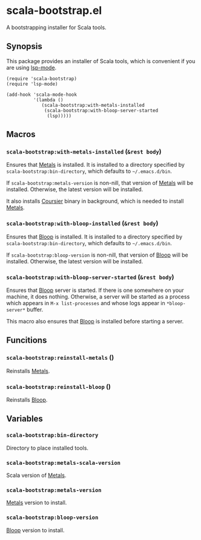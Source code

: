 scala-bootstrap.el
==================

A bootstrapping installer for Scala tools.

Synopsis
--------

This package provides an installer of Scala tools, which is convenient
if you are using [lsp-mode][].

```elisp
(require 'scala-bootstrap)
(require 'lsp-mode)

(add-hook 'scala-mode-hook
          '(lambda ()
             (scala-bootstrap:with-metals-installed
              (scala-bootstrap:with-bloop-server-started
               (lsp)))))
```

Macros
------

### `scala-bootstrap:with-metals-installed` (`&rest body`)

Ensures that [Metals][] is installed.  It is installed to a directory
specified by `scala-bootstrap:bin-directory`, which defaults to
`~/.emacs.d/bin`.

If `scala-bootstrap:metals-version` is non-nill, that version of
[Metals][] will be installed.  Otherwise, the latest version will be
installed.

It also installs [Coursier][] binary in background, which is needed to
install [Metals][].

### `scala-bootstrap:with-bloop-installed` (`&rest body`)

Ensures that [Bloop][] is installed.  It is installed to a directory
specified by `scala-bootstrap:bin-directory`, which defaults to
`~/.emacs.d/bin`.

If `scala-bootstrap:bloop-version` is non-nill, that version of
[Bloop][] will be installed.  Otherwise, the latest version will be
installed.

### `scala-bootstrap:with-bloop-server-started` (`&rest body`)

Ensures that [Bloop][] server is started.  If there is one somewhere
on your machine, it does nothing.  Otherwise, a server will be started
as a process which appears in `M-x list-processes` and whose logs
appear in `*bloop-server*` buffer.

This macro also ensures that [Bloop][] is installed before starting a
server.

Funcitions
----------

### `scala-bootstrap:reinstall-metals` ()

Reinstalls [Metals][].

### `scala-bootstrap:reinstall-bloop` ()

Reinstalls [Bloop][].

Variables
---------

### `scala-bootstrap:bin-directory`

Directory to place installed tools.

### `scala-bootstrap:metals-scala-version`

Scala version of [Metals][].

### `scala-bootstrap:metals-version`

[Metals][] version to install.

### `scala-bootstrap:bloop-version`

[Bloop][] version to install.

[Metals]: https://scalameta.org/metals/
[Bloop]: https://scalacenter.github.io/bloop/
[Coursier]: https://get-coursier.io/
[lsp-mode]: https://github.com/emacs-lsp/lsp-mode

